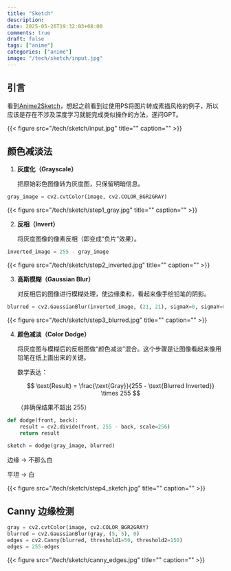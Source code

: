 ```yaml
---
title: "Sketch"
description: 
date: 2025-05-26T19:32:03+08:00
comments: true
draft: false
tags: ["anime"]
categories: ["anime"]
image: "/tech/sketch/input.jpg"
---
```

## 引言

看到[Anime2Sketch](https://github.com/Mukosame/Anime2Sketch)，想起之前看到过使用PS将图片转成素描风格的例子，所以应该是存在不涉及深度学习就能完成类似操作的方法，遂问GPT。

{{< figure src="/tech/sketch/input.jpg" title="" caption="" >}}

## 颜色减淡法

1. **灰度化（Grayscale）**

   把原始彩色图像转为灰度图，只保留明暗信息。

```python
gray_image = cv2.cvtColor(image, cv2.COLOR_BGR2GRAY)
```

   {{< figure src="/tech/sketch/step1_gray.jpg" title="" caption="" >}}

2. **反相（Invert）**

   将灰度图像的像素反相（即变成“负片”效果）。

```python
inverted_image = 255 - gray_image
```

   {{< figure src="/tech/sketch/step2_inverted.jpg" title="" caption="" >}}

3. **高斯模糊（Gaussian Blur）**

   对反相后的图像进行模糊处理，使边缘柔和，看起来像手绘铅笔的阴影。

```python
blurred = cv2.GaussianBlur(inverted_image, (21, 21), sigmaX=0, sigmaY=0)
```

   {{< figure src="/tech/sketch/step3_blurred.jpg" title="" caption="" >}}

4. **颜色减淡（Color Dodge）**

   将灰度图与模糊后的反相图做“颜色减淡”混合。这个步骤是让图像看起来像用铅笔在纸上画出来的关键。

   数学表达：

   $$
   \text{Result} = \frac{\text{Gray}}{255 - \text{Blurred Inverted}} \times 255
   $$

   （并确保结果不超出 255）

```python
def dodge(front, back):
    result = cv2.divide(front, 255 - back, scale=256)
    return result

sketch = dodge(gray_image, blurred)
```
边缘 -> 不那么白

平坦 -> 白

   {{< figure src="/tech/sketch/step4_sketch.jpg" title="" caption="" >}}

## Canny 边缘检测

```python
gray = cv2.cvtColor(image, cv2.COLOR_BGR2GRAY)
blurred = cv2.GaussianBlur(gray, (5, 5), 0)
edges = cv2.Canny(blurred, threshold1=50, threshold2=150)
edges = 255-edges
```

   {{< figure src="/tech/sketch/canny_edges.jpg" title="" caption="" >}}